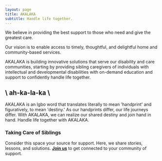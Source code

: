 ```yaml
---
layout: page
title: AKALAKA
subtitle: Handle life together.
---
```

We believe in providing the best support to those who need and give the greatest care.

Our vision is to enable access to timely, thoughtful, and delightful home and community-based services.

AKALAKA is building innovative solutions that serve our disability and care communities, starting by providing sibling caregivers of individuals with intellectual and developmental disabilities with on-demand education and support to confidently handle life together.

## \ ah-ka-la-ka \ 
AKALAKA is an Igbo word that translates literally to mean 'handprint' and figuratively, to mean 'destiny.' As our handprints differ, our life journeys differ. With AKALAKA, we can realize our shared destiny and join hand in hand. Handle life together with AKALAKA.

### Taking Care of Siblings

Consider this space your source for support. Here, we share stories, lessons, and solutions. **[Join us](https://akalakaco.github.io/join/)** to get connected to your community of support.
